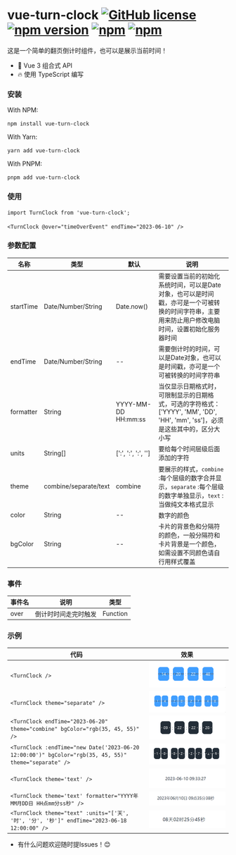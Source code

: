 # vue-turn-clock  [![GitHub license](https://img.shields.io/badge/license-MIT-blue.svg)](https://github.com/limintao/vue-turn-clock/blob/master/LICENSE) [![npm version](https://img.shields.io/npm/v/vue-turn-clock.svg?style=flat)](https://www.npmjs.com/package/vue-turn-clock) [![npm](https://img.shields.io/npm/v/vue-turn-clock.svg)](https://www.npmjs.com/package/vue-turn-clock) [![npm](https://img.shields.io/npm/dt/vue-turn-clock.svg)](https://www.npmjs.com/package/vue-turn-clock)

这是一个简单的翻页倒计时组件，也可以是展示当前时间！

- 💪 Vue 3 组合式 API
- 🔥 使用 TypeScript 编写

### 安装

With NPM:
```
npm install vue-turn-clock
```
With Yarn:
```
yarn add vue-turn-clock
```
With PNPM:
```
pnpm add vue-turn-clock
```

### 使用

```vue
import TurnClock from 'vue-turn-clock';

<TurnClock @over="timeOverEvent" endTime="2023-06-10" />
```

### 参数配置
| 名称        | 类型 | 默认 | 说明 |
|-----------| -- | -- |------------------------------------------------------------------------------------|
| startTime | Date/Number/String | Date.now() | 需要设置当前的初始化系统时间，可以是Date对象，也可以是时间戳，亦可是一个可被转换的时间字符串，主要用来防止用户修改电脑时间，设置初始化服务器时间 |
| endTime   | Date/Number/String | -- | 需要倒计时的时间，可以是Date对象，也可以是时间戳，亦可是一个可被转换的时间字符串 |
| formatter | String | YYYY-MM-DD HH:mm:ss | 当仅显示日期格式时，可限制显示的日期格式，可选的字符格式：['YYYY', 'MM', 'DD', 'HH', 'mm', 'ss']，必须是这些其中的，区分大小写 |
| units     | String[] | [':', ':', ':', ''] | 要给每个时间层级后面添加的字符 |
| theme     | combine/separate/text | combine | 要展示的样式，`combine` :每个层级的数字合并显示，`separate` :每个层级的数字单独显示，`text` :当做纯文本格式显示 |
| color     | String | -- | 数字的颜色 |
| bgColor   | String | -- | 卡片的背景色和分隔符的颜色，一般分隔符和卡片背景是一个颜色，如需设置不同颜色请自行用样式覆盖 |

### 事件
| 事件名 | 说明 | 类型 |
| -- | -- | -- |
| over | 倒计时时间走完时触发 | Function |

### 示例
| 代码 | 效果 |
| -- | -- |
| ```<TurnClock />``` | ![screenshot1](./example/01.gif) |
| ```<TurnClock theme="separate" />``` | ![screenshot2](./example/02.gif) |
| ```<TurnClock endTime="2023-06-20" theme="combine" bgColor="rgb(35, 45, 55)" />``` | ![screenshot3](./example/03.gif) |
| ```<TurnClock :endTime="new Date('2023-06-20 12:00:00')" bgColor="rgb(35, 45, 55)" theme="separate" />``` | ![screenshot4](./example/04.gif) |
| ```<TurnClock theme='text' />``` | ![screenshot5](./example/05.gif) |
| ```<TurnClock theme='text' formatter="YYYY年MM月DD日 HH点mm分ss秒" />``` | ![screenshot6](./example/06.gif) |
| ```<TurnClock theme="text" :units="['天', '时', '分', '秒']" endTime="2023-06-18 12:00:00" />``` | ![screenshot7](./example/07.gif) |

* 有什么问题欢迎随时提Issues！😊
